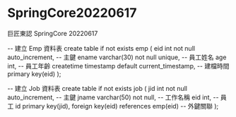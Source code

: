 # SpringCore20220617
巨匠東認 SpringCore 20220617

-- 建立 Emp 資料表
create table if not exists emp (
	eid int not null auto_increment, -- 主鍵
	ename varchar(30) not null unique, -- 員工姓名
	age int, -- 員工年齡
	createtime timestamp default current_timestamp, -- 建檔時間
	primary key(eid)
);

-- 建立 Job 資料表
create table if not exists job (
	jid int not null auto_increment, -- 主鍵
	jname varchar(50) not null, -- 工作名稱
	eid int, -- 員工 id
	primary key(jid),
	foreign key(eid) references emp(eid) -- 外鍵關聯
);

